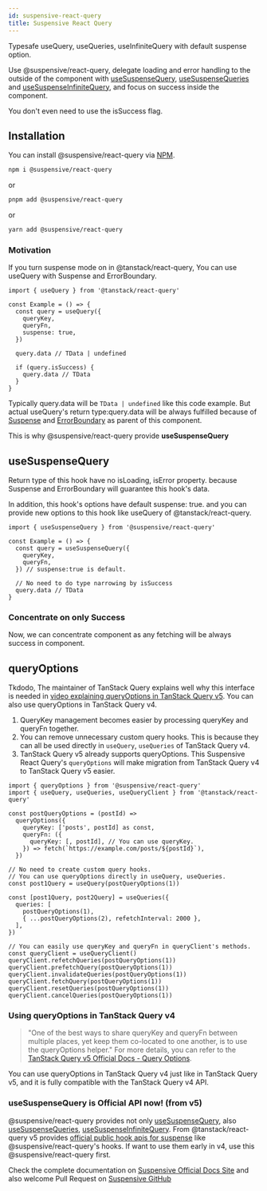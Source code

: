 ```yaml
---
id: suspensive-react-query
title: Suspensive React Query
---
```


Typesafe useQuery, useQueries, useInfiniteQuery with default suspense option.

Use @suspensive/react-query, delegate loading and error handling to the outside of the component with [useSuspenseQuery](https://suspensive.org/docs/react-query/useSuspenseQuery), [useSuspenseQueries](https://suspensive.org/docs/react-query/useSuspenseQueries) and [useSuspenseInfiniteQuery](https://suspensive.org/docs/react-query/useSuspenseInfiniteQuery), and focus on success inside the component.

You don't even need to use the isSuccess flag.

## Installation

You can install @suspensive/react-query via [NPM](https://www.npmjs.com/package/@suspensive/react-query).

```bash
npm i @suspensive/react-query
```

or

```bash
pnpm add @suspensive/react-query
```

or

```bash
yarn add @suspensive/react-query
```

### Motivation

If you turn suspense mode on in @tanstack/react-query, You can use useQuery with Suspense and ErrorBoundary.

```tsx
import { useQuery } from '@tanstack/react-query'

const Example = () => {
  const query = useQuery({
    queryKey,
    queryFn,
    suspense: true,
  })

  query.data // TData | undefined

  if (query.isSuccess) {
    query.data // TData
  }
}
```

Typically query.data will be `TData | undefined` like this code example.
But actual useQuery's return type:query.data will be always fulfilled because of [Suspense](https://suspensive.org/docs/react/Suspense) and [ErrorBoundary](https://suspensive.org/docs/react/ErrorBoundary) as parent of this component.

This is why @suspensive/react-query provide **useSuspenseQuery**

## useSuspenseQuery

Return type of this hook have no isLoading, isError property. because Suspense and ErrorBoundary will guarantee this hook's data.

In addition, this hook's options have default suspense: true. and you can provide new options to this hook like useQuery of @tanstack/react-query.

```tsx
import { useSuspenseQuery } from '@suspensive/react-query'

const Example = () => {
  const query = useSuspenseQuery({
    queryKey,
    queryFn,
  }) // suspense:true is default.

  // No need to do type narrowing by isSuccess
  query.data // TData
}
```

### Concentrate on only Success

Now, we can concentrate component as any fetching will be always success in component.

## queryOptions

Tkdodo, The maintainer of TanStack Query explains well why this interface is needed in [video explaining queryOptions in TanStack Query v5](https://youtu.be/bhE3wuB_TuA?feature=shared&t=1697).
You can also use queryOptions in TanStack Query v4.

1. QueryKey management becomes easier by processing queryKey and queryFn together.
2. You can remove unnecessary custom query hooks. This is because they can all be used directly in `useQuery`, `useQueries` of TanStack Query v4.
3. TanStack Query v5 already supports queryOptions. This Suspensive React Query's `queryOptions` will make migration from TanStack Query v4 to TanStack Query v5 easier.

```tsx
import { queryOptions } from '@suspensive/react-query'
import { useQuery, useQueries, useQueryClient } from '@tanstack/react-query'

const postQueryOptions = (postId) =>
  queryOptions({
    queryKey: ['posts', postId] as const,
    queryFn: ({
      queryKey: [, postId], // You can use queryKey.
    }) => fetch(`https://example.com/posts/${postId}`),
  })

// No need to create custom query hooks.
// You can use queryOptions directly in useQuery, useQueries.
const post1Query = useQuery(postQueryOptions(1))

const [post1Query, post2Query] = useQueries({
  queries: [
    postQueryOptions(1),
    { ...postQueryOptions(2), refetchInterval: 2000 },
  ],
})

// You can easily use queryKey and queryFn in queryClient's methods.
const queryClient = useQueryClient()
queryClient.refetchQueries(postQueryOptions(1))
queryClient.prefetchQuery(postQueryOptions(1))
queryClient.invalidateQueries(postQueryOptions(1))
queryClient.fetchQuery(postQueryOptions(1))
queryClient.resetQueries(postQueryOptions(1))
queryClient.cancelQueries(postQueryOptions(1))
```

### Using queryOptions in TanStack Query v4

> "One of the best ways to share queryKey and queryFn between multiple places, yet keep them co-located to one another, is to use the queryOptions helper." For more details, you can refer to the [TanStack Query v5 Official Docs - Query Options](https://tanstack.com/query/v5/docs/framework/react/guides/query-options).

You can use queryOptions in TanStack Query v4 just like in TanStack Query v5, and it is fully compatible with the TanStack Query v4 API.

### useSuspenseQuery is Official API now! (from v5)

@suspensive/react-query provides not only [useSuspenseQuery](https://suspensive.org/docs/react-query/useSuspenseQuery), also [useSuspenseQueries](https://suspensive.org/docs/react-query/useSuspenseQueries), [useSuspenseInfiniteQuery](https://suspensive.org/docs/react-query/useSuspenseInfiniteQuery). From @tanstack/react-query v5 provides [official public hook apis for suspense](https://tanstack.com/query/v5/docs/react/guides/suspense) like @suspensive/react-query's hooks. If want to use them early in v4, use this @suspensive/react-query first.

Check the complete documentation on [Suspensive Official Docs Site](https://suspensive.org/) and also welcome Pull Request on [Suspensive GitHub](https://github.com/suspensive/react)
